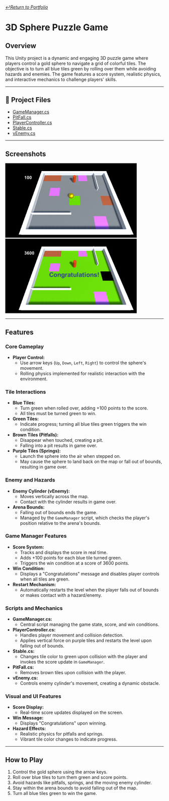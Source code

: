 ###### [↩️Return to Portfolio](https://github.com/EricDelgado993/Portfolio)

# 3D Sphere Puzzle Game

## Overview
This Unity project is a dynamic and engaging 3D puzzle game where players control a gold sphere to navigate a grid of colorful tiles. The objective is to turn all blue tiles green by rolling over them while avoiding hazards and enemies. The game features a score system, realistic physics, and interactive mechanics to challenge players' skills.

---

## 📂 **Project Files**
- [GameManager.cs](https://github.com/EricDelgado993/3D-Sphere-Puzzle/blob/main/Assets/GameManager.cs)
- [PitFall.cs](https://github.com/EricDelgado993/3D-Sphere-Puzzle/blob/main/Assets/PitFall.cs)
- [PlayerController.cs](https://github.com/EricDelgado993/3D-Sphere-Puzzle/blob/main/Assets/PlayerController.cs)
- [Stable.cs](https://github.com/EricDelgado993/3D-Sphere-Puzzle/blob/main/Assets/Stable.cs)
- [vEnemy.cs](https://github.com/EricDelgado993/3D-Sphere-Puzzle/blob/main/Assets/vEnemy.cs)

---

## Screenshots
![](https://github.com/EricDelgado993/3D-Sphere-Puzzle/blob/main/Screenshots/screen1.png) ![](https://github.com/EricDelgado993/3D-Sphere-Puzzle/blob/main/Screenshots/screen2.png)

---

## Features

### Core Gameplay
- **Player Control:** 
  - Use arrow keys (`Up`, `Down`, `Left`, `Right`) to control the sphere's movement.
  - Rolling physics implemented for realistic interaction with the environment.

### Tile Interactions
- **Blue Tiles:** 
  - Turn green when rolled over, adding +100 points to the score.
  - All tiles must be turned green to win.
- **Green Tiles:** 
  - Indicate progress; turning all blue tiles green triggers the win condition.
- **Brown Tiles (Pitfalls):** 
  - Disappear when touched, creating a pit.
  - Falling into a pit results in game over.
- **Purple Tiles (Springs):** 
  - Launch the sphere into the air when stepped on.
  - May cause the sphere to land back on the map or fall out of bounds, resulting in game over.

### Enemy and Hazards
- **Enemy Cylinder (vEnemy):**
  - Moves vertically across the map.
  - Contact with the cylinder results in game over.
- **Arena Bounds:**
  - Falling out of bounds ends the game.
  - Managed by the `GameManager` script, which checks the player's position relative to the arena's bounds.

### Game Manager Features
- **Score System:** 
  - Tracks and displays the score in real time.
  - Adds +100 points for each blue tile turned green.
  - Triggers the win condition at a score of 3600 points.
- **Win Condition:** 
  - Displays a "Congratulations" message and disables player controls when all tiles are green.
- **Restart Mechanism:** 
  - Automatically restarts the level when the player falls out of bounds or makes contact with a hazard/enemy.

### Scripts and Mechanics
- **GameManager.cs:**
  - Central script managing the game state, score, and win conditions.
- **PlayerController.cs:**
  - Handles player movement and collision detection.
  - Applies vertical force on purple tiles and restarts the level upon falling out of bounds.
- **Stable.cs:**
  - Changes tile color to green upon collision with the player and invokes the score update in `GameManager`.
- **PitFall.cs:**
  - Removes brown tiles upon collision with the player.
- **vEnemy.cs:**
  - Controls enemy cylinder's movement, creating a dynamic obstacle.

### Visual and UI Features
- **Score Display:** 
  - Real-time score updates displayed on the screen.
- **Win Message:** 
  - Displays "Congratulations" upon winning.
- **Hazard Effects:**
  - Realistic physics for pitfalls and springs.
  - Vibrant tile color changes to indicate progress.

---

## How to Play
1. Control the gold sphere using the arrow keys.
2. Roll over blue tiles to turn them green and score points.
3. Avoid hazards like pitfalls, springs, and the moving enemy cylinder.
4. Stay within the arena bounds to avoid falling out of the map.
5. Turn all blue tiles green to win the game.
